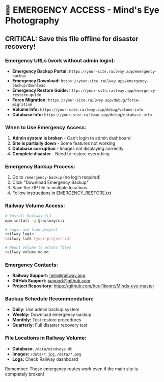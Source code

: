 # 🚨 EMERGENCY ACCESS - Mind's Eye Photography

## CRITICAL: Save this file offline for disaster recovery!

### Emergency URLs (work without admin login):

- **Emergency Backup Portal:** `https://your-site.railway.app/emergency-backup`
- **Emergency Download:** `https://your-site.railway.app/emergency-backup/download`
- **Emergency Restore Guide:** `https://your-site.railway.app/emergency-restore-guide`
- **Force Migration:** `https://your-site.railway.app/debug/force-migration`
- **Volume Info:** `https://your-site.railway.app/debug/volume-info`
- **Database Info:** `https://your-site.railway.app/debug/database-info`

### When to Use Emergency Access:

1. **Admin system is broken** - Can't login to admin dashboard
2. **Site is partially down** - Some features not working
3. **Database corruption** - Images not displaying correctly
4. **Complete disaster** - Need to restore everything

### Emergency Backup Process:

1. Go to `/emergency-backup` (no login required)
2. Click "Download Emergency Backup"
3. Save the ZIP file to multiple locations
4. Follow instructions in EMERGENCY_RESTORE.txt

### Railway Volume Access:

```bash
# Install Railway CLI
npm install -g @railway/cli

# Login and link project
railway login
railway link [your-project-id]

# Mount volume to access files
railway volume mount
```

### Emergency Contacts:

- **Railway Support:** help@railway.app
- **GitHub Support:** support@github.com
- **Project Repository:** https://github.com/heur1konrc/Minds-eye-master

### Backup Schedule Recommendation:

- **Daily:** Use admin backup system
- **Weekly:** Download emergency backup
- **Monthly:** Test restore procedures
- **Quarterly:** Full disaster recovery test

### File Locations in Railway Volume:

- **Database:** `/data/mindseye.db`
- **Images:** `/data/*.jpg`, `/data/*.png`
- **Logs:** Check Railway dashboard

Remember: These emergency routes work even if the main site is completely broken!

